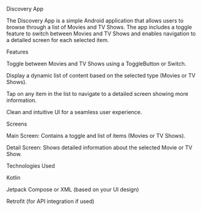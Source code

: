  Discovery App

The Discovery App is a simple Android application that allows users to browse through a list of Movies and TV Shows. The app includes a toggle feature to switch between Movies and TV Shows and enables navigation to a detailed screen for each selected item.

Features

Toggle between Movies and TV Shows using a ToggleButton or Switch.

Display a dynamic list of content based on the selected type (Movies or TV Shows).

Tap on any item in the list to navigate to a detailed screen showing more information.

Clean and intuitive UI for a seamless user experience.


Screens

Main Screen: Contains a toggle and list of items (Movies or TV Shows).

Detail Screen: Shows detailed information about the selected Movie or TV Show.


Technologies Used

Kotlin

Jetpack Compose or XML (based on your UI design)

Retrofit (for API integration if used)
